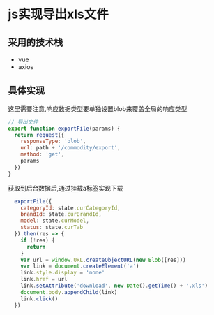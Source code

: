 # js实现导出xls文件

## 采用的技术栈

- vue
- axios

## 具体实现

这里需要注意,响应数据类型要单独设置blob来覆盖全局的响应类型

```javascript
// 导出文件
export function exportFile(params) {
  return request({
    responseType: 'blob',
    url: path + '/commodity/export',
    method: 'get',
    params
  })
}
```

获取到后台数据后,通过挂载a标签实现下载

```javascript
  exportFile({
    categoryId: state.curCategoryId,
    brandId: state.curBrandId,
    model: state.curModel,
    status: state.curTab
  }).then(res => {
    if (!res) {
      return
    }
    var url = window.URL.createObjectURL(new Blob([res]))
    var link = document.createElement('a')
    link.style.display = 'none'
    link.href = url
    link.setAttribute('download', new Date().getTime() + '.xls')
    document.body.appendChild(link)
    link.click()
  })
```
